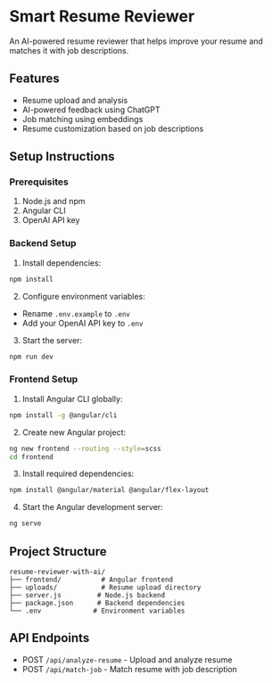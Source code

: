 # Smart Resume Reviewer

An AI-powered resume reviewer that helps improve your resume and matches it with job descriptions.

## Features

- Resume upload and analysis
- AI-powered feedback using ChatGPT
- Job matching using embeddings
- Resume customization based on job descriptions

## Setup Instructions

### Prerequisites

1. Node.js and npm
2. Angular CLI
3. OpenAI API key

### Backend Setup

1. Install dependencies:
```bash
npm install
```

2. Configure environment variables:
- Rename `.env.example` to `.env`
- Add your OpenAI API key to `.env`

3. Start the server:
```bash
npm run dev
```

### Frontend Setup

1. Install Angular CLI globally:
```bash
npm install -g @angular/cli
```

2. Create new Angular project:
```bash
ng new frontend --routing --style=scss
cd frontend
```

3. Install required dependencies:
```bash
npm install @angular/material @angular/flex-layout
```

4. Start the Angular development server:
```bash
ng serve
```

## Project Structure

```
resume-reviewer-with-ai/
├── frontend/          # Angular frontend
├── uploads/           # Resume upload directory
├── server.js         # Node.js backend
├── package.json      # Backend dependencies
└── .env             # Environment variables
```

## API Endpoints

- POST `/api/analyze-resume` - Upload and analyze resume
- POST `/api/match-job` - Match resume with job description
